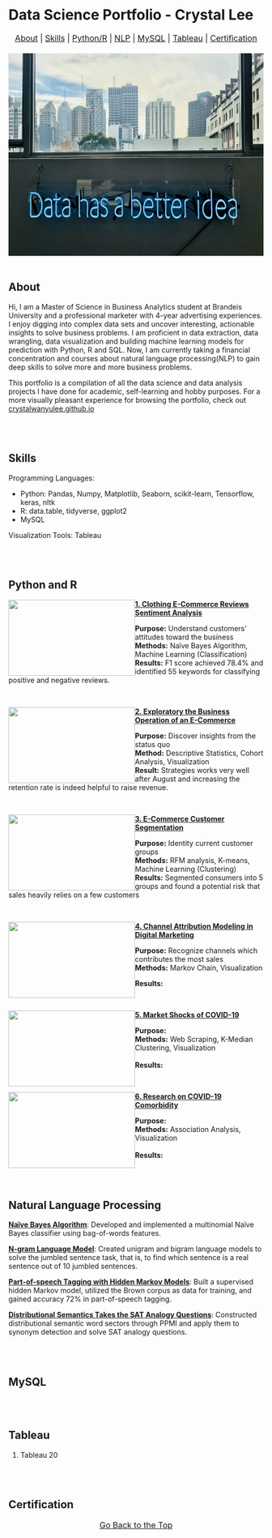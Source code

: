 # Data Science Portfolio - Crystal Lee



<p align="center" style="font-size:12pt">
  <a href="#about">About</a>   |
  <a href="#skills">Skills</a>   |
  <a href="#python-and-r">Python/R</a>    |
  <a href="#natural-language-processing">NLP</a>    |  
  <a href="#mysql">MySQL</a>    |    
  <a href="#tableau">Tableau</a>    |  
  <a href="#certification">Certification</a>
  <br><br>
  <img align="middle" width="800" height="400" src="images/cover.jpg">
  <br><br>


</p>

## About

Hi, I am a Master of Science in Business Analytics student at Brandeis University and a professional marketer with 4-year advertising experiences. I enjoy digging into complex data sets and uncover interesting, actionable insights to solve business problems.  I am proficient in data extraction, data wrangling, data visualization and building machine learning models for prediction with Python, R and SQL. Now, I am currently taking a financial concentration and courses about natural language processing(NLP) to gain deep skills to solve more and more business problems. 



This portfolio is a compilation of all the data science and data analysis projects I have done for academic, self-learning and hobby purposes. For a more visually pleasant experience for browsing the portfolio, check out [crystalwanyulee.github.io](http://crystalwanyulee.github.io/)

<br/>

<br/>

## Skills

Programming Languages:

* Python: Pandas, Numpy, Matplotlib, Seaborn, scikit-learn, Tensorflow, keras, nltk
* R: data.table, tidyverse, ggplot2
* MySQL

Visualization Tools: Tableau

<br/>

<br/>

## Python and R

<img align="left" width="250" height="150" src="https://images.unsplash.com/photo-1509909756405-be0199881695?ixlib=rb-1.2.1&ixid=eyJhcHBfaWQiOjEyMDd9&auto=format&fit=crop&w=1350&q=80">**[1. Clothing E-Commerce Reviews Sentiment Analysis](https://github.com/crystalwanyulee/data_science_projects/tree/master/nlp/sentiment%20analysis)**

**Purpose:** Understand customers' attitudes toward the business <br/>**Methods:** Naïve Bayes Algorithm, Machine Learning (Classification) <br/>**Results:** F1 score achieved 78.4% and identified 55 keywords for classifying positive and negative reviews.  

<br />

<img align="left" width="250" height="150" src="https://images.unsplash.com/photo-1553484771-371a605b060b?ixlib=rb-1.2.1&ixid=eyJhcHBfaWQiOjEyMDd9&auto=format&fit=crop&w=1350&q=80">**[2. Exploratory the Business Operation of an E-Commerce](https://github.com/crystalwanyulee/data_science_projects/tree/master/projects/online%20retail/exploratory)**

**Purpose:** Discover insights from the status quo <br/>**Method:** Descriptive Statistics, Cohort Analysis, Visualization<br/>**Result:** Strategies works very well after August and increasing the retention rate is indeed helpful to raise revenue.

<br />

<img align="left" width="250" height="150" src="https://images.unsplash.com/photo-1495887633121-f1156ca7f6a0?ixlib=rb-1.2.1&q=80&fm=jpg&crop=entropy&cs=tinysrgb&dl=phad-pichetbovornkul-m2iqRdVGprU-unsplash.jpg">**[3. E-Commerce Customer Segmentation](https://github.com/crystalwanyulee/data_science_projects/tree/master/projects/online%20retail/segmentation)**

**Purpose:** Identity current customer groups<br/>**Methods:** RFM analysis, K-means, Machine Learning (Clustering)<br/>**Results:** Segmented consumers into 5 groups and found a potential risk that sales heavily relies on a few customers

<br />

<img align="left" width="250" height="150" src="https://images.unsplash.com/photo-1522542550221-31fd19575a2d?ixlib=rb-1.2.1&q=80&fm=jpg&crop=entropy&cs=tinysrgb&dl=hal-gatewood-tZc3vjPCk-Q-unsplash.jpg">**[4. Channel Attribution Modeling in Digital Marketing](https://github.com/crystalwanyulee/data_science_projects/tree/master/projects/channel%20attribution)**

**Purpose:** Recognize channels which contributes the most sales<br/>**Methods:** Markov Chain, Visualization<br/>

**Results:** <br/>



<br/>

<img align="left" width="250" height="150" src="https://images.unsplash.com/photo-1513596846216-48ae70153834?ixlib=rb-1.2.1&ixid=eyJhcHBfaWQiOjEyMDd9&auto=format&fit=crop&w=1350&q=80">**[5. Market Shocks of COVID-19](https://github.com/crystalwanyulee/data_science_projects/tree/master/projects/market%20shock)**

**Purpose:** <br/>**Methods:** Web Scraping, K-Median Clustering, Visualization<br/> <br/>**Results:** <br/>

<br/>

<img align="left" width="250" height="150" src="https://images.unsplash.com/photo-1583946099379-f9c9cb8bc030?ixlib=rb-1.2.1&auto=format&fit=crop&w=750&q=80">**[6. Research on COVID-19 Comorbidity](https://github.com/crystalwanyulee/data_science_projects/tree/master/projects/comorbidity)**

**Purpose:** <br/>**Methods:** Association Analysis, Visualization<br/> <br/>**Results:** <br/>

<br/>

<br/>

## Natural Language Processing

[**Naïve Bayes Algorithm**](https://github.com/crystalwanyulee/data_science_projects/tree/master/nlp/sentiment%20analysis/Naive%20Bayes%20Algorithm): Developed and implemented a multinomial Naïve Bayes classifier using bag-of-words features.   

[**N-gram Language Model**](https://github.com/crystalwanyulee/data_science_projects/tree/master/nlp/n-gram%20language%20model): Created unigram and bigram language models to solve the jumbled sentence task, that is, to find which sentence is a real sentence out of 10 jumbled sentences.  

[**Part-of-speech Tagging with Hidden Markov Models**](https://github.com/crystalwanyulee/data_science_projects/tree/master/nlp/part-of-speech%20tagging): Built a supervised hidden Markov model, utilized the Brown corpus as data for training, and gained accuracy 72% in part-of-speech tagging.

[**Distributional Semantics Takes the SAT Analogy Questions**](https://github.com/crystalwanyulee/data_science_projects/blob/master/nlp/distributional%20semantics/distrbutional%20semantics.ipynb):  Constructed distributional semantic word sectors through PPMI and apply them to synonym detection and solve SAT analogy questions.

<br/><br/>

## MySQL





<br/><br/>

## Tableau

1. Tableau 20



<br/><br/>

## Certification





<p align="center" style="font-size:12pt">
  <a href="#about">Go Back to the Top</a>
  <br><br>

